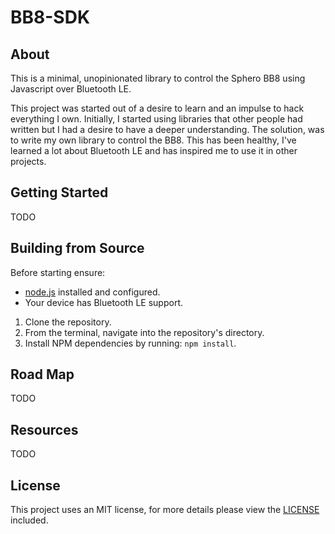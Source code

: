 # BB8-SDK

## About

This is a minimal, unopinionated library to control the Sphero BB8 using Javascript over Bluetooth LE.

This project was started out of a desire to learn and an impulse to hack everything I own. Initially, I started using libraries that other people had written but I had a desire to have a deeper understanding. The solution, was to write my own library to control the BB8. This has been healthy, I've learned a lot about Bluetooth LE and has inspired me to use it in other projects.

## Getting Started

TODO

## Building from Source

Before starting ensure:

- [node.js](https://nodejs.org/en/) installed and configured.
- Your device has Bluetooth LE support.

1. Clone the repository.
1. From the terminal, navigate into the repository's directory.
1. Install NPM dependencies by running: `npm install`.

## Road Map

TODO

## Resources

TODO

## License

This project uses an MIT license, for more details please view the [LICENSE](/LICENSE) included.
